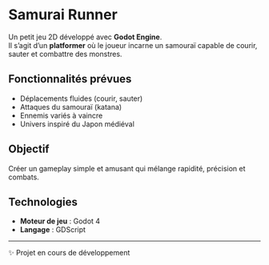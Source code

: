 # Samurai Runner

Un petit jeu 2D développé avec **Godot Engine**.  
Il s’agit d’un **platformer** où le joueur incarne un samouraï capable de courir, sauter et combattre des monstres.  

## Fonctionnalités prévues
- Déplacements fluides (courir, sauter)  
- Attaques du samouraï (katana)  
- Ennemis variés à vaincre  
- Univers inspiré du Japon médiéval  

## Objectif
Créer un gameplay simple et amusant qui mélange rapidité, précision et combats.  

## Technologies
- **Moteur de jeu** : Godot 4  
- **Langage** : GDScript  

---
✨ Projet en cours de développement
